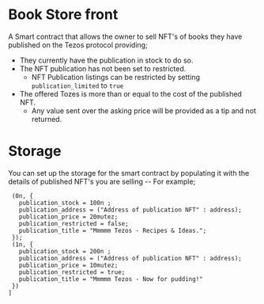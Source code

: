# Book Store front

A Smart contract that allows the owner to sell NFT's of books they have published on the Tezos protocol providing;

 - They currently have the publication in stock to do so.
 - The NFT publication has not been set to restricted.
	 - NFT Publication listings can be restricted by setting `publication_limited` to `true`
 - The offered Tozes is more than or equal to the cost of the published NFT.
	 - Any value sent over the asking price will be provided as a tip and not returned. 

# Storage
You can set up the storage for the smart contract  by  populating it with the details of published NFT's you are selling -- For example;
```Map.literal [ 
 (0n, { 
   publication_stock = 100n ; 
   publication_address = ("Address of publication NFT" : address); 
   publication_price = 20mutez;
   publication_restricted = false;
   publication_title = "Mmmmm Tezos - Recipes & Ideas.";
 }); 
 (1n, { 
   publication_stock = 200n ; 
   publication_address = ("Address of publication NFT" : address); 
   publication_price = 10mutez;
   publication_restricted = true;
   publication_title = "Mmmmm Tezos - Now for pudding!"
 })
]
```
